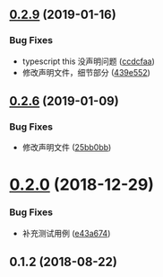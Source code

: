 ## [0.2.9](https://github.com/rni-l/eventBus/compare/v0.2.6...v0.2.9) (2019-01-16)


### Bug Fixes

* typescript  this 没声明问题 ([ccdcfaa](https://github.com/rni-l/eventBus/commit/ccdcfaa))
* 修改声明文件，细节部分 ([439e552](https://github.com/rni-l/eventBus/commit/439e552))



## [0.2.6](https://github.com/rni-l/eventBus/compare/v0.2.0...v0.2.6) (2019-01-09)


### Bug Fixes

* 修改声明文件 ([25bb0bb](https://github.com/rni-l/eventBus/commit/25bb0bb))



# [0.2.0](https://github.com/rni-l/eventBus/compare/v0.1.2...v0.2.0) (2018-12-29)


### Bug Fixes

* 补充测试用例 ([e43a674](https://github.com/rni-l/eventBus/commit/e43a674))



## 0.1.2 (2018-08-22)



